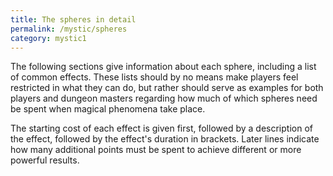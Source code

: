 ```yaml
---
title: The spheres in detail
permalink: /mystic/spheres
category: mystic1
---
```

The following sections give information about each sphere, including a
list of common effects. These lists should by no means make players feel
restricted in what they can do, but rather should serve as examples for
both players and dungeon masters regarding how much of which spheres
need be spent when magical phenomena take place.

The starting cost of each effect is given first, followed by a
description of the effect, followed by the effect's duration in
brackets. Later lines indicate how many additional points must be spent
to achieve different or more powerful results.

